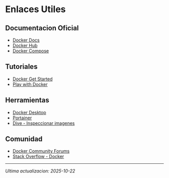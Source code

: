 ﻿# Enlaces Utiles

## Documentacion Oficial
- [Docker Docs](https://docs.docker.com/)
- [Docker Hub](https://hub.docker.com/)
- [Docker Compose](https://docs.docker.com/compose/)

## Tutoriales
- [Docker Get Started](https://docs.docker.com/get-started/)
- [Play with Docker](https://labs.play-with-docker.com/)

## Herramientas
- [Docker Desktop](https://www.docker.com/products/docker-desktop/)
- [Portainer](https://www.portainer.io/)
- [Dive - Inspeccionar imagenes](https://github.com/wagoodman/dive)

## Comunidad
- [Docker Community Forums](https://forums.docker.com/)
- [Stack Overflow - Docker](https://stackoverflow.com/questions/tagged/docker)

---
*Ultima actualizacion: 2025-10-22*
